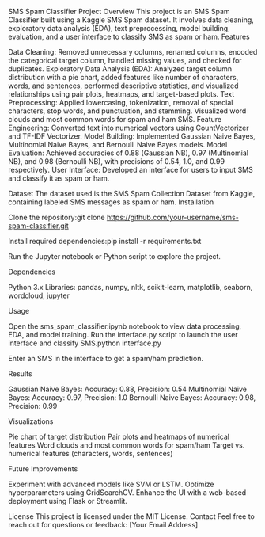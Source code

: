 SMS Spam Classifier
Project Overview
This project is an SMS Spam Classifier built using a Kaggle SMS Spam dataset. It involves data cleaning, exploratory data analysis (EDA), text preprocessing, model building, evaluation, and a user interface to classify SMS as spam or ham.
Features

Data Cleaning: Removed unnecessary columns, renamed columns, encoded the categorical target column, handled missing values, and checked for duplicates.
Exploratory Data Analysis (EDA): Analyzed target column distribution with a pie chart, added features like number of characters, words, and sentences, performed descriptive statistics, and visualized relationships using pair plots, heatmaps, and target-based plots.
Text Preprocessing: Applied lowercasing, tokenization, removal of special characters, stop words, and punctuation, and stemming. Visualized word clouds and most common words for spam and ham SMS.
Feature Engineering: Converted text into numerical vectors using CountVectorizer and TF-IDF Vectorizer.
Model Building: Implemented Gaussian Naive Bayes, Multinomial Naive Bayes, and Bernoulli Naive Bayes models.
Model Evaluation: Achieved accuracies of 0.88 (Gaussian NB), 0.97 (Multinomial NB), and 0.98 (Bernoulli NB), with precisions of 0.54, 1.0, and 0.99 respectively.
User Interface: Developed an interface for users to input SMS and classify it as spam or ham.

Dataset
The dataset used is the SMS Spam Collection Dataset from Kaggle, containing labeled SMS messages as spam or ham.
Installation

Clone the repository:git clone https://github.com/your-username/sms-spam-classifier.git


Install required dependencies:pip install -r requirements.txt


Run the Jupyter notebook or Python script to explore the project.

Dependencies

Python 3.x
Libraries: pandas, numpy, nltk, scikit-learn, matplotlib, seaborn, wordcloud, jupyter

Usage

Open the sms_spam_classifier.ipynb notebook to view data processing, EDA, and model training.
Run the interface.py script to launch the user interface and classify SMS.python interface.py


Enter an SMS in the interface to get a spam/ham prediction.

Results

Gaussian Naive Bayes: Accuracy: 0.88, Precision: 0.54
Multinomial Naive Bayes: Accuracy: 0.97, Precision: 1.0
Bernoulli Naive Bayes: Accuracy: 0.98, Precision: 0.99

Visualizations

Pie chart of target distribution
Pair plots and heatmaps of numerical features
Word clouds and most common words for spam/ham
Target vs. numerical features (characters, words, sentences)

Future Improvements

Experiment with advanced models like SVM or LSTM.
Optimize hyperparameters using GridSearchCV.
Enhance the UI with a web-based deployment using Flask or Streamlit.

License
This project is licensed under the MIT License.
Contact
Feel free to reach out for questions or feedback: [Your Email Address]

